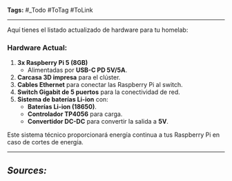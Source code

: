 **Tags:** #_Todo
#ToTag #ToLink 
- - -
Aquí tienes el listado actualizado de hardware para tu homelab:

### **Hardware Actual:**
1. **3x Raspberry Pi 5 (8GB)**
   - Alimentadas por **USB-C PD 5V/5A**.
2. **Carcasa 3D impresa** para el clúster.
3. **Cables Ethernet** para conectar las Raspberry Pi al switch.
4. **Switch Gigabit de 5 puertos** para la conectividad de red.
5. **Sistema de baterías Li-ion** con:
   - **Baterías Li-ion (18650)**.
   - **Controlador TP4056** para carga.
   - **Convertidor DC-DC** para convertir la salida a **5V**.

Este sistema técnico proporcionará energía continua a tus Raspberry Pi en caso de cortes de energía.

- - - 
## ***Sources:***